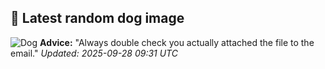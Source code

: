 ## 🐶 Latest random dog image
![Dog](https://images.dog.ceo/breeds/kuvasz/n02104029_4534.jpg)
**Advice:** "Always double check you actually attached the file to the email."
*Updated: 2025-09-28 09:31 UTC*
